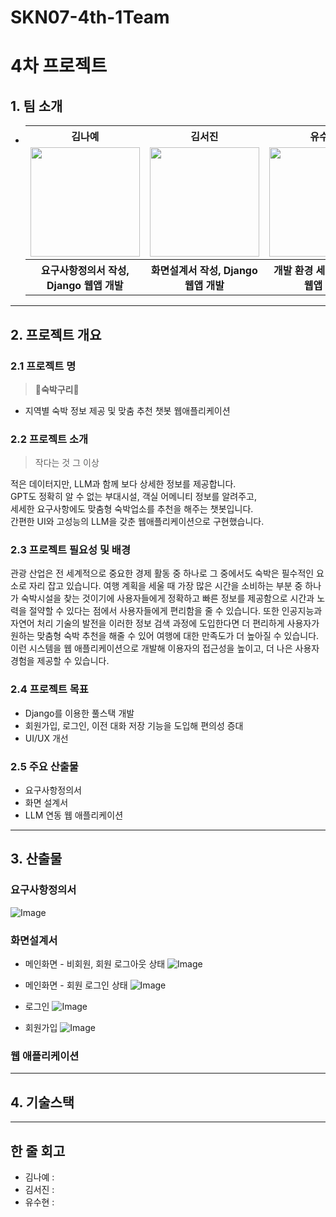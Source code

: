 # SKN07-4th-1Team


# 4차 프로젝트

## 1. 팀 소개
-
  <table>
  <tr>

    <th>김나예</th>
    <th>김서진</th>
    <th>유수현</th>
   
  </tr>

  <tr>
    <td><img src="https://github.com/user-attachments/assets/c53b820e-548d-48ec-bcaf-c35a0194ebf5" width="175" height="175"></td>
    <td><img src= "https://github.com/user-attachments/assets/0d1d8199-6d3b-4a1f-bdcc-2cd503ae7792" width="175" height="175"></td>
    <td><img src="https://github.com/user-attachments/assets/da1ae31d-546f-4717-9960-71434d07b5de" width="175" height="175"></td>
  </tr>
  <tr>

    <th>요구사항정의서 작성, Django 웹앱 개발</th>
    <th>화면설계서 작성, Django 웹앱 개발</th>
    <th>개발 환경 세팅, Django 웹앱 개발</th>
  </tr>
  </table>

---
 
## 2. 프로젝트 개요

### 2.1 프로젝트 명

> **📂숙박구리🦝**
- 지역별 숙박 정보 제공 및 맞춤 추천 챗봇 웹애플리케이션

### 2.2 프로젝트 소개

> 작다는 것 그 이상

적은 데이터지만, LLM과 함께 보다 상세한 정보를 제공합니다.<br>
GPT도 정확히 알 수 없는 부대시설, 객실 어메니티 정보를 알려주고,<br>
세세한 요구사항에도 맞춤형 숙박업소를 추천을 해주는 챗봇입니다.<br>
간편한 UI와 고성능의 LLM을 갖춘 웹애플리케이션으로 구현했습니다.

### 2.3 프로젝트 필요성 및 배경
  
관광 산업은 전 세계적으로 중요한 경제 활동 중 하나로 그 중에서도 숙박은 필수적인 요소로 자리 잡고 있습니다. 여행 계획을 세울 때 가장 많은 시간을 소비하는 부분 중 하나가 숙박시설을 찾는 것이기에 사용자들에게 정확하고 빠른 정보를 제공함으로 시간과 노력을 절약할 수 있다는 점에서 사용자들에게 편리함을 줄 수 있습니다. 또한 인공지능과 자연어 처리 기술의 발전을 이러한 정보 검색 과정에 도입한다면 더 편리하게 사용자가 원하는 맞춤형 숙박 추천을 해줄 수 있어 여행에 대한 만족도가 더 높아질 수 있습니다.<br>
이런 시스템을 웹 애플리케이션으로 개발해 이용자의 접근성을 높이고, 더 나은 사용자 경험을 제공할 수 있습니다. 

  
### 2.4 프로젝트 목표

- Django를 이용한 풀스택 개발
- 회원가입, 로그인, 이전 대화 저장 기능을 도입해 편의성 증대
- UI/UX 개선


### 2.5 주요 산출물
- 요구사항정의서
- 화면 설계서
- LLM 연동 웹 애플리케이션
---

## 3. 산출물

### 요구사항정의서
![Image](https://github.com/user-attachments/assets/d6df2d6c-f11c-47c8-8eb7-67ded7fdab22)

### 화면설계서
- 메인화면 - 비회원, 회원 로그아웃 상태
  ![Image](https://github.com/user-attachments/assets/216799a4-d11b-4423-97ce-268e063ff6a7)

- 메인화면 - 회원 로그인 상태
  ![Image](https://github.com/user-attachments/assets/972908ae-ec3f-4beb-8927-c82079aeefe7)

- 로그인
  ![Image](https://github.com/user-attachments/assets/c0c793d6-725e-4b08-8dea-107e3f90c53f)

- 회원가입
  ![Image](https://github.com/user-attachments/assets/176829e8-ea6a-4aef-9ce6-a3c3ffbd876b)

### 웹 애플리케이션

---

## 4. 기술스택

---

## 한 줄 회고
- 김나예 :
- 김서진 :
- 유수현 : 

